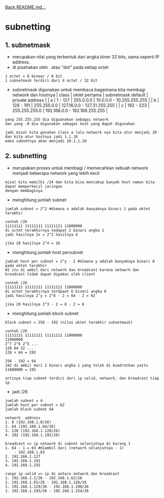 <a href="../../README.md#back">Back README.md...</a>

# subnetting

## 1. **subnetmask**
- merupakan nilai yang terbentuk dari angka biner 32 bits, sama seperti IP address.
- di pisahakan oleh . atau "dot" pada setiap octet
```
1 octet = 8 binear / 8 bit
1 subnetmask terdiri dari 4 octet / 32 bit
```

- subnetmask digunakan untuk membaca bagaimana kita membagi network dan hostnya
| class | oktet pertama | subnetmask default | private address |
| a | 1 - 127 | 255.0.0.0 | 10.0.0.0 - 10.255.255.255 |
| b | 128 - 191 | 255.255.0.0 | 127.16.0.0 - 127.31.255.255 |
| c | 192 - 223 | 255.255.255.0 | 192.168.0.0 - 192.168.255.255 |

```
yang 255.255.255 dia diguanakan sebagai network
dan yang .0 dia digunakan sebagai host yang dapat digunakan

jadi misal kita gunakan class a lalu network nya kita atur menjadi 20
dan kita atur hostnya jadi 1.1.10
maka subnetnya akan menjadi 20.1.1.10
```

## 2. **subnetting**
- merupakan proses untuk membagi / memecahkan sebuah network menjadi beberapa network yang lebih kecil
```
misal kita memilki /24 dan kita bisa mencakup banyak host namun kita dapat memperkecil jaringan
dengan membaginya
```

- menghitung jumlah subnet
```
jumlah subnet = 2^2 #dimana x adalah banyaknya binari 1 pada oktet terakhir

contoh /26
11111111 11111111 11111111 11000000
di octet terakhirnya tedapat 2 binari angka 1
jadi hasilnya 2x = 2^2 hasilnya 4

jika 28 hasilnya 2^4 = 16
```

- menghitung jumlah host persubnet
```
jumlah host per subnet = 2^y - 2 #dimana y adalah banyaknya binari 0 pada oktet terakhir
#2 itu di ambil dari network dan broadcast karena network dan broadcast tidak dapat dipakai oleh client

contoh /26
11111111 11111111 11111111 11000000
di octet terakhirnya terdpaat 6 binari angka 0
jadi hasilnya 2^y = 2^6 - 2 = 64 - 2 = 62

jika 29 hasilnya 2^3 - 2 = 8 - 2 = 6
```

- menghitung jumlah block subnet
```
block subnet = 256 - 192 (nilai oktet terakhir subnetmask)

contoh /26
11111111 11111111 11111111 11000000
11000000
2^7 2^6 2^5 ...
128 64 32 ...
128 + 64 = 192

256 - 192 = 64
192 di ambil dari 2 binari angka 1 yang telah di kuadratkan yaitu 11000000 = 192

artinya tiap subnet terdiri dari ip valid, network, dan broadcast tiap ip
```

- jadi /26
```
jumlah subnet = 4
jumlah host per subnet = 62
jumlah block subnet 64

network  address
1. 0 (192.168.1.0/26)
2. 64 (192.168.1.64/26)
3. 128 (192.168.1.128/26)
4. 192 (192.168.1.192/26)

broadcast => ip network di subnet selanjutnya di kurang 1
1. 64 - 1 = 63 #diambil dari (network selanjutnya - 1)
    - 192.168.1.63
2. 192.168.1.127
3. 192.168.1.191
4. 192.168.1.255

range ip valid => ip di antara network dan broadcast
1. 192.168.1.1/26 - 192.168.1.62/26
1. 192.168.1.65/26 - 192.168.1.126/26
1. 192.168.1.129/26 - 192.168.1.190/26
1. 192.168.1.193/26 - 192.168.1.254/26
```